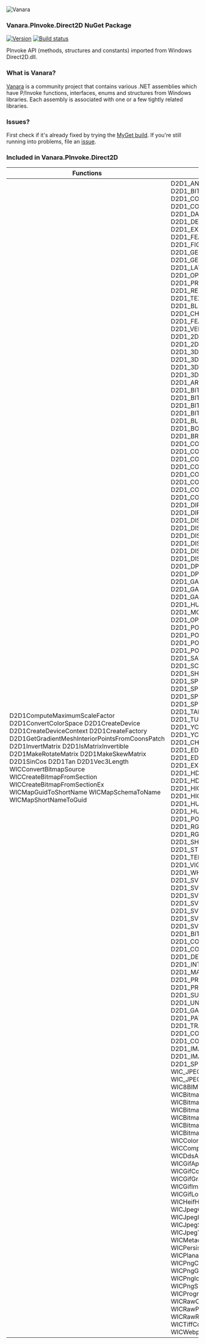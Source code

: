 ﻿![Vanara](https://raw.githubusercontent.com/dahall/Vanara/master/docs/icons/VanaraHeading.png)
### **Vanara.PInvoke.Direct2D NuGet Package**
[![Version](https://img.shields.io/nuget/v/Vanara.PInvoke.Direct2D?label=NuGet&style=flat-square)](https://github.com/dahall/Vanara/releases)
[![Build status](https://github.com/dahall/Vanara/actions/workflows/cibuild.yml/badge.svg?branch=master)](https://github.com/dahall/Vanara/actions/workflows/cibuild.yml)

PInvoke API (methods, structures and constants) imported from Windows Direct2D.dll.

### **What is Vanara?**

[Vanara](https://github.com/dahall/Vanara) is a community project that contains various .NET assemblies which have P/Invoke functions, interfaces, enums and structures from Windows libraries. Each assembly is associated with one or a few tightly related libraries.

### **Issues?**

First check if it's already fixed by trying the [MyGet build](https://www.myget.org/feed/Packages/vanara).
If you're still running into problems, file an [issue](https://github.com/dahall/Vanara/issues).

### **Included in Vanara.PInvoke.Direct2D**

Functions | Enumerations | Structures | Interfaces
--- | --- | --- | ---
D2D1ComputeMaximumScaleFactor D2D1ConvertColorSpace D2D1CreateDevice D2D1CreateDeviceContext D2D1CreateFactory D2D1GetGradientMeshInteriorPointsFromCoonsPatch D2D1InvertMatrix D2D1IsMatrixInvertible D2D1MakeRotateMatrix D2D1MakeSkewMatrix D2D1SinCos D2D1Tan D2D1Vec3Length WICConvertBitmapSource WICCreateBitmapFromSection WICCreateBitmapFromSectionEx WICMapGuidToShortName WICMapSchemaToName WICMapShortNameToGuid                                                                                                                                                                                                                       | D2D1_ANTIALIAS_MODE D2D1_ARC_SIZE D2D1_BITMAP_INTERPOLATION_MODE D2D1_CAP_STYLE D2D1_COMBINE_MODE D2D1_COMPATIBLE_RENDER_TARGET_OPTIONS D2D1_DASH_STYLE D2D1_DC_INITIALIZE_MODE D2D1_DEBUG_LEVEL D2D1_DRAW_TEXT_OPTIONS D2D1_EXTEND_MODE D2D1_FACTORY_TYPE D2D1_FEATURE_LEVEL D2D1_FIGURE_BEGIN D2D1_FIGURE_END D2D1_FILL_MODE D2D1_GAMMA D2D1_GEOMETRY_RELATION D2D1_GEOMETRY_SIMPLIFICATION_OPTION D2D1_LAYER_OPTIONS D2D1_LINE_JOIN D2D1_OPACITY_MASK_CONTENT D2D1_PATH_SEGMENT D2D1_PRESENT_OPTIONS D2D1_RENDER_TARGET_TYPE D2D1_RENDER_TARGET_USAGE D2D1_SWEEP_DIRECTION D2D1_TEXT_ANTIALIAS_MODE D2D1_WINDOW_STATE D2D1_BLEND D2D1_BLEND_OPERATION D2D1_CHANGE_TYPE D2D1_CHANNEL_DEPTH D2D1_FEATURE D2D1_FILTER D2D1_PIXEL_OPTIONS D2D1_VERTEX_OPTIONS D2D1_VERTEX_USAGE D2D1_2DAFFINETRANSFORM_INTERPOLATION_MODE D2D1_2DAFFINETRANSFORM_PROP D2D1_3DPERSPECTIVETRANSFORM_INTERPOLATION_MODE D2D1_3DPERSPECTIVETRANSFORM_PROP D2D1_3DTRANSFORM_INTERPOLATION_MODE D2D1_3DTRANSFORM_PROP D2D1_ARITHMETICCOMPOSITE_PROP D2D1_ATLAS_PROP D2D1_BITMAPSOURCE_ALPHA_MODE D2D1_BITMAPSOURCE_INTERPOLATION_MODE D2D1_BITMAPSOURCE_ORIENTATION D2D1_BITMAPSOURCE_PROP D2D1_BLEND_MODE D2D1_BLEND_PROP D2D1_BORDER_EDGE_MODE D2D1_BORDER_MODE D2D1_BORDER_PROP D2D1_BRIGHTNESS_PROP D2D1_CHANNEL_SELECTOR D2D1_COLORMANAGEMENT_ALPHA_MODE D2D1_COLORMANAGEMENT_PROP D2D1_COLORMANAGEMENT_QUALITY D2D1_COLORMANAGEMENT_RENDERING_INTENT D2D1_COLORMATRIX_ALPHA_MODE D2D1_COLORMATRIX_PROP D2D1_COMPOSITE_PROP D2D1_CONVOLVEMATRIX_PROP D2D1_CONVOLVEMATRIX_SCALE_MODE D2D1_CROP_PROP D2D1_DIRECTIONALBLUR_OPTIMIZATION D2D1_DIRECTIONALBLUR_PROP D2D1_DISCRETETRANSFER_PROP D2D1_DISPLACEMENTMAP_PROP D2D1_DISTANTDIFFUSE_PROP D2D1_DISTANTDIFFUSE_SCALE_MODE D2D1_DISTANTSPECULAR_PROP D2D1_DISTANTSPECULAR_SCALE_MODE D2D1_DPICOMPENSATION_INTERPOLATION_MODE D2D1_DPICOMPENSATION_PROP D2D1_FLOOD_PROP D2D1_GAMMATRANSFER_PROP D2D1_GAUSSIANBLUR_OPTIMIZATION D2D1_GAUSSIANBLUR_PROP D2D1_HISTOGRAM_PROP D2D1_HUEROTATION_PROP D2D1_LINEARTRANSFER_PROP D2D1_MORPHOLOGY_MODE D2D1_MORPHOLOGY_PROP D2D1_OPACITYMETADATA_PROP D2D1_POINTDIFFUSE_PROP D2D1_POINTDIFFUSE_SCALE_MODE D2D1_POINTSPECULAR_PROP D2D1_POINTSPECULAR_SCALE_MODE D2D1_SATURATION_PROP D2D1_SCALE_INTERPOLATION_MODE D2D1_SCALE_PROP D2D1_SHADOW_OPTIMIZATION D2D1_SHADOW_PROP D2D1_SPOTDIFFUSE_PROP D2D1_SPOTDIFFUSE_SCALE_MODE D2D1_SPOTSPECULAR_PROP D2D1_SPOTSPECULAR_SCALE_MODE D2D1_TABLETRANSFER_PROP D2D1_TILE_PROP D2D1_TURBULENCE_NOISE D2D1_TURBULENCE_PROP D2D1_YCBCR_CHROMA_SUBSAMPLING D2D1_YCBCR_INTERPOLATION_MODE D2D1_YCBCR_PROP D2D1_CHROMAKEY_PROP D2D1_CONTRAST_PROP D2D1_EDGEDETECTION_MODE D2D1_EDGEDETECTION_PROP D2D1_EMBOSS_PROP D2D1_EXPOSURE_PROP D2D1_HDRTONEMAP_DISPLAY_MODE D2D1_HDRTONEMAP_PROP D2D1_HIGHLIGHTSANDSHADOWS_INPUT_GAMMA D2D1_HIGHLIGHTSANDSHADOWS_PROP D2D1_HUETORGB_INPUT_COLOR_SPACE D2D1_HUETORGB_PROP D2D1_LOOKUPTABLE3D_PROP D2D1_POSTERIZE_PROP D2D1_RGBTOHUE_OUTPUT_COLOR_SPACE D2D1_RGBTOHUE_PROP D2D1_SEPIA_PROP D2D1_SHARPEN_PROP D2D1_STRAIGHTEN_PROP D2D1_STRAIGHTEN_SCALE_MODE D2D1_TEMPERATUREANDTINT_PROP D2D1_VIGNETTE_PROP D2D1_WHITELEVELADJUSTMENT_PROP D2D1_SVG_ASPECT_ALIGN D2D1_SVG_ASPECT_SCALING D2D1_SVG_ATTRIBUTE_POD_TYPE D2D1_SVG_ATTRIBUTE_STRING_TYPE D2D1_SVG_DISPLAY D2D1_SVG_LENGTH_UNITS D2D1_SVG_LINE_CAP D2D1_SVG_LINE_JOIN D2D1_SVG_OVERFLOW D2D1_SVG_PAINT_TYPE D2D1_SVG_PATH_COMMAND D2D1_SVG_UNIT_TYPE D2D1_SVG_VISIBILITY D2D1_BITMAP_OPTIONS D2D1_BUFFER_PRECISION D2D1_COLOR_INTERPOLATION_MODE D2D1_COLOR_SPACE D2D1_COMPOSITE_MODE D2D1_DEVICE_CONTEXT_OPTIONS D2D1_INTERPOLATION_MODE D2D1_LAYER_OPTIONS1 D2D1_MAP_OPTIONS D2D1_PRIMITIVE_BLEND D2D1_PRINT_FONT_SUBSET_MODE D2D1_PROPERTY D2D1_PROPERTY_TYPE D2D1_STROKE_TRANSFORM_TYPE D2D1_SUBPROPERTY D2D1_THREADING_MODE D2D1_UNIT_MODE D2D1_RENDERING_PRIORITY D2D1_GAMMA1 D2D1_INK_NIB_SHAPE D2D1_ORIENTATION D2D1_PATCH_EDGE_MODE D2D1_TRANSFORMED_IMAGE_SOURCE_OPTIONS D2D1_COLOR_BITMAP_GLYPH_SNAP_OPTION D2D1_COLOR_CONTEXT_TYPE D2D1_IMAGE_SOURCE_FROM_DXGI_OPTIONS D2D1_IMAGE_SOURCE_LOADING_OPTIONS D2D1_SPRITE_OPTIONS WIC_JPEG_HUFFMAN_BASELINE WIC_JPEG_QUANTIZATION_BASELINE WIC_JPEG_SAMPLE_FACTORS WIC8BIMIptcDigestProperties WIC8BIMIptcProperties WIC8BIMResolutionInfoProperties WICBitmapAlphaChannelOption WICBitmapCreateCacheOption WICBitmapDecoderCapabilities WICBitmapDitherType WICBitmapEncoderCacheOption WICBitmapInterpolationMode WICBitmapLockFlags WICBitmapPaletteType WICBitmapTransformOptions WICColorContextType WICComponentEnumerateOptions WICComponentSigning WICComponentType WICDdsAlphaMode WICDdsDimension WICDecodeOptions WICGifApplicationExtensionProperties WICGifCommentExtensionProperties WICGifGraphicControlExtensionProperties WICGifImageDescriptorProperties WICGifLogicalScreenDescriptorProperties WICHeifHdrProperties WICJpegChrominanceProperties WICJpegCommentProperties WICJpegFrameDecode WICJpegIndexingOptions WICJpegLuminanceProperties WICJpegScanType WICJpegTransferMatrix WICJpegYCrCbSubsamplingOption WICMetadataCreationOptions WICNamedWhitePoint WICPersistOptions WICPixelFormatNumericRepresentation WICPlanarOptions WICPngBkgdProperties WICPngChrmProperties WICPngFilterOption WICPngGamaProperties WICPngHistProperties WICPngIccpProperties WICPngItxtProperties WICPngSrgbProperties WICPngTimeProperties WICProgressNotification WICProgressOperation WICRawCapabilities WICRawChangeNotification WICRawParameterSet WICRawRenderMode WICRawRotationCapabilities WICSectionAccessLevel WICTiffCompressionOption WICWebpAnimProperties WICWebpAnmfProperties  | D2D1_ARC_SEGMENT D2D1_BEZIER_SEGMENT D2D1_BITMAP_BRUSH_PROPERTIES D2D1_BITMAP_PROPERTIES D2D1_BRUSH_PROPERTIES D2D1_DRAWING_STATE_DESCRIPTION D2D1_ELLIPSE D2D1_FACTORY_OPTIONS D2D1_GRADIENT_STOP D2D1_HWND_RENDER_TARGET_PROPERTIES D2D1_LAYER_PARAMETERS D2D1_LINEAR_GRADIENT_BRUSH_PROPERTIES D2D1_QUADRATIC_BEZIER_SEGMENT D2D1_RADIAL_GRADIENT_BRUSH_PROPERTIES D2D1_RENDER_TARGET_PROPERTIES D2D1_ROUNDED_RECT D2D1_STROKE_STYLE_PROPERTIES D2D1_TRIANGLE DWRITE_GLYPH_RUN D2D1_BLEND_DESCRIPTION D2D1_CUSTOM_VERTEX_BUFFER_PROPERTIES D2D1_FEATURE_DATA_D3D10_X_HARDWARE_OPTIONS D2D1_FEATURE_DATA_DOUBLES D2D1_INPUT_DESCRIPTION D2D1_INPUT_ELEMENT_DESC D2D1_PROPERTY_BINDING D2D1_RESOURCE_TEXTURE_PROPERTIES D2D1_VERTEX_BUFFER_PROPERTIES D2D1_VERTEX_RANGE D2D1_SVG_LENGTH D2D1_SVG_PRESERVE_ASPECT_RATIO D2D1_SVG_VIEWBOX D2D1_BITMAP_BRUSH_PROPERTIES1 D2D1_BITMAP_PROPERTIES1 D2D1_CREATION_PROPERTIES D2D1_DRAWING_STATE_DESCRIPTION1 D2D1_EFFECT_INPUT_DESCRIPTION D2D1_IMAGE_BRUSH_PROPERTIES D2D1_LAYER_PARAMETERS1 D2D1_MAPPED_RECT D2D1_POINT_DESCRIPTION D2D1_PRINT_CONTROL_PROPERTIES D2D1_RENDERING_CONTROLS D2D1_RESOURCE_USAGE D2D1_STROKE_STYLE_PROPERTIES1 D2D1_GRADIENT_MESH_PATCH D2D1_INK_BEZIER_SEGMENT D2D1_INK_POINT D2D1_INK_STYLE_PROPERTIES D2D1_SIMPLE_COLOR_PROFILE D2D1_TRANSFORMED_IMAGE_SOURCE_PROPERTIES WICBitmapPattern WICBitmapPlane WICBitmapPlaneDescription WICDdsFormatInfo WICDdsParameters WICImageParameters WICJpegFrameHeader WICJpegScanHeader WICMetadataHeader WICMetadataPattern WICRawCapabilitiesInfo WICRawToneCurve WICRawToneCurvePoint WICRect PWICRect <_blendFactor>e__FixedBuffer                                                                                                                                                                       | ID2D1Bitmap ID2D1BitmapBrush ID2D1BitmapRenderTarget ID2D1Brush ID2D1DCRenderTarget ID2D1DrawingStateBlock ID2D1EllipseGeometry ID2D1Factory ID2D1Geometry ID2D1GeometryGroup ID2D1GeometrySink ID2D1GradientStopCollection ID2D1HwndRenderTarget ID2D1Image ID2D1Layer ID2D1LinearGradientBrush ID2D1Mesh ID2D1PathGeometry ID2D1RadialGradientBrush ID2D1RectangleGeometry ID2D1RenderTarget ID2D1Resource ID2D1RoundedRectangleGeometry ID2D1SimplifiedGeometrySink ID2D1SolidColorBrush ID2D1StrokeStyle ID2D1TessellationSink ID2D1TransformedGeometry ID2D1AnalysisTransform ID2D1BlendTransform ID2D1BorderTransform ID2D1BoundsAdjustmentTransform ID2D1ComputeInfo ID2D1ComputeTransform ID2D1ConcreteTransform ID2D1DrawInfo ID2D1DrawTransform ID2D1EffectContext ID2D1EffectImpl ID2D1OffsetTransform ID2D1RenderInfo ID2D1ResourceTexture ID2D1SourceTransform ID2D1Transform ID2D1TransformGraph ID2D1TransformNode ID2D1VertexBuffer ID2D1EffectContext1 ID2D1SvgAttribute ID2D1SvgDocument ID2D1SvgElement ID2D1SvgPaint ID2D1SvgPathData ID2D1SvgPointCollection ID2D1SvgStrokeDashArray ID2D1Bitmap1 ID2D1BitmapBrush1 ID2D1ColorContext ID2D1CommandList ID2D1CommandSink ID2D1Device ID2D1DeviceContext ID2D1DrawingStateBlock1 ID2D1Effect ID2D1Factory1 ID2D1GdiMetafile ID2D1GdiMetafileSink ID2D1GradientStopCollection1 ID2D1ImageBrush ID2D1Multithread ID2D1PathGeometry1 ID2D1PrintControl ID2D1Properties ID2D1StrokeStyle1 ID2D1CommandSink1 ID2D1Device1 ID2D1DeviceContext1 ID2D1Factory2 ID2D1GeometryRealization ID2D1ColorContext1 ID2D1CommandSink2 ID2D1CommandSink3 ID2D1CommandSink4 ID2D1CommandSink5 ID2D1Device2 ID2D1Device3 ID2D1Device4 ID2D1Device5 ID2D1Device6 ID2D1Device7 ID2D1DeviceContext2 ID2D1DeviceContext3 ID2D1DeviceContext4 ID2D1DeviceContext5 ID2D1DeviceContext6 ID2D1DeviceContext7 ID2D1Factory3 ID2D1Factory4 ID2D1Factory5 ID2D1Factory6 ID2D1Factory7 ID2D1Factory8 ID2D1GdiMetafile1 ID2D1GdiMetafileSink1 ID2D1GradientMesh ID2D1ImageSource ID2D1ImageSourceFromWic ID2D1Ink ID2D1InkStyle ID2D1LookupTable3D ID2D1SpriteBatch ID2D1SvgGlyphStyle ID2D1TransformedImageSource IWICBitmap IWICBitmapClipper IWICBitmapCodecInfo IWICBitmapCodecProgressNotification IWICBitmapDecoder IWICBitmapDecoderInfo IWICBitmapEncoder IWICBitmapEncoderInfo IWICBitmapFlipRotator IWICBitmapFrameDecode IWICBitmapFrameEncode IWICBitmapLock IWICBitmapScaler IWICBitmapSource IWICBitmapSourceTransform IWICColorContext IWICColorTransform IWICComponentFactory IWICComponentInfo IWICDdsDecoder IWICDdsEncoder IWICDevelopRaw IWICDevelopRawNotificationCallback IWICDdsFrameDecode IWICEnumMetadataItem IWICFastMetadataEncoder IWICFormatConverter IWICFormatConverterInfo IWICImageEncoder IWICImagingFactory IWICImagingFactory2 IWICJpegFrameDecode IWICJpegFrameEncode IWICMetadataBlockReader IWICMetadataBlockWriter IWICMetadataHandlerInfo IWICMetadataQueryReader IWICMetadataQueryWriter IWICMetadataReader IWICMetadataReaderInfo IWICMetadataWriter IWICMetadataWriterInfo IWICPalette IWICPersistStream IWICPixelFormatInfo IWICPixelFormatInfo2 IWICPlanarBitmapFrameEncode IWICPlanarBitmapSourceTransform IWICPlanarFormatConverter IWICProgressCallback IWICProgressiveLevelControl IWICStream IWICStreamProvider                                                                   
